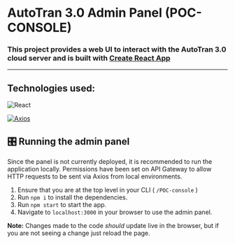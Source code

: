 # AutoTran 3.0 Admin Panel (POC-CONSOLE)

### This project provides a web UI to interact with the AutoTran 3.0 cloud server and  is built with [Create React App](https://github.com/facebook/create-react-app)
---
## Technologies used:

![React](https://img.shields.io/badge/react-%2320232a.svg?style=for-the-badge&logo=react&logoColor=%2361DAFB)

<a href='https://github.com/shivamkapasia0' target="_blank"><img alt='Axios' src='https://img.shields.io/badge/Axios-100000?style=for-the-badge&logo=Axios&logoColor=000000&labelColor=F0BE78&color=F0BE78'/></a>


## 🎛️ Running the admin panel

Since the panel is not currently deployed, it is recommended to run the application locally. Permissions have been set on API Gateway to allow HTTP requests to be sent via Axios from local environments.

1. Ensure that you are at the top level in your CLI ( `/POC-console` )
2. Run `npm i` to install the dependencies.
3. Run `npm start` to start the app.
4. Navigate to `localhost:3000` in your browser to use the admin panel.

**Note:** Changes made to the code *should* update live in the browser, but if you are not seeing a change just reload the page.
